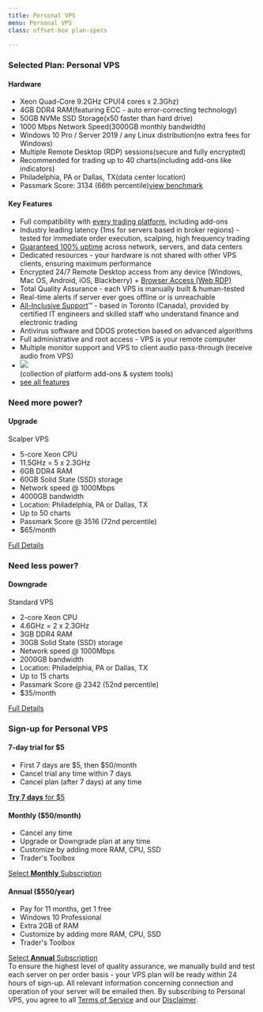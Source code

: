 ```yaml
---
title: Personal VPS
menu: Personal VPS
class: offset-box plan-specs
    
---
```


<div class="page-wrapper">
  <div class="page-content">
    <div class="upgrade-wrapper">
      <div class="plan-features">
        <div class="features-header header-green">
          <h3>Selected Plan: <strong>Personal VPS</strong></h3>
          <h4><i class="fa fa-cubes"></i> Hardware</h4>
        </div>
        <ul class="spec-list">
          <li><span>Xeon Quad-Core 9.2GHz CPU</span>(4 cores x 2.3Ghz)</li>
          <li><span>4GB DDR4 RAM</span>(featuring ECC - auto error-correcting technology)</li>
          <li><span>50GB NVMe SSD Storage</span>(x50 faster than hard drive)</li>  
          <li><span>1000 Mbps Network Speed</span>(3000GB monthly bandwidth)</li>
          <li><span>Windows 10 Pro / Server 2019 / any Linux distribution</span>(no extra fees for Windows)</li>
          <li><span>Multiple Remote Desktop (RDP) sessions</span>(secure and fully encrypted)</li>
          <li><span>Recommended for trading up to 40 charts</span>(including add-ons like indicators)</li>
          <li><span>Philadelphia, PA or Dallas, TX</span>(data center location)</li> 
          <li class="score"><span>Passmark Score: 3134 (66th percentile)</span><a href="benchmarks#personal-vps"><i class="fas fa-chart-bar"></i>view benchmark</a></li>       
          </ul>
        <div class="features-header header-general-features header-green-features">
            <h4>Key Features</h4>
          </div>
         <ul class="mediumfont keyfeatures">
             <li>Full compatibility with <a href="/#trading-platforms">every trading platform</a>, including add-ons</li>
            <li>Industry leading latency (1ms for servers based in broker regions) - tested for immediate order execution, scalping, high frequency trading</li>
            <li><a href="uptime">Guaranteed 100% uptime</a> across network, servers, and data centers</li>
            <li>Dedicated resources - your hardware is not shared with other VPS clients, ensuring maximum performance</li>
            <li>Encrypted 24/7 Remote Desktop access from any device (Windows, Mac OS, Android, iOS, Blackberry) + <a href="tour#web-remote-desktop">Browser Access (Web RDP)</a></li>
            <li>Total Quality Assurance - each VPS is manually built & human-tested</li>
            <li>Real-time alerts if server ever goes offline or is unreachable</li>
            <li id="support"><a href="company#all-inclusive-support">All-Inclusive Support</a>&trade; - based in Toronto (Canada), provided by certified IT engineers and skilled staff who understand finance and electronic trading</li>
            <li>Antivirus software and DDOS protection based on advanced algorithms</li>
            <li>Full administrative and root access - VPS is your remote computer</li>
            <li>Multiple monitor support and VPS to client audio pass-through (receive audio from VPS)</li>
            <li><a href="tools"><img src="images/chartvps-traders-toolbox-logo.png"></a><br>(collection of platform add-ons &amp; system tools)</li>
            <li><a href="/#all-features" target="_blank" class="stronger">see all features</a></li> 
          </ul>
      </div>
      <div class="plan-upgrade">
        <div class="upgrade-header">
          <h3>Need <span>more</span> power?</h3>
          <h4><i class="fas fa-cloud-upload-alt"></i> Upgrade</h4>
        </div>
        <div class="plan-upgrade-title yellow-title">Scalper VPS</div>
        <ul>
          <li>5-core Xeon CPU</li>
          <li>11.5GHz = 5 x 2.3GHz</li>
          <li>6GB DDR4 RAM</li>
          <li>60GB Solid State (SSD) storage</li>
          <li>Network speed @ 1000Mbps</li>
          <li>4000GB bandwidth</li>
          <li>Location: Philadelphia, PA or Dallas, TX</li>
          <li>Up to 50 charts</li>
          <li>Passmark Score @ 3516 (72nd percentile)</li>
          <li>$65/month</li>
        </ul>
        <div class="full-detail yellow-full"><a href="scalper">Full Details</a></div>
        <div class="downgrade-header">
          <h3>Need <span>less</span> power?</h3>
          <h4><i class="fas fa-cloud-download-alt"></i> Downgrade</h4>
        </div>
        <div class="plan-upgrade-title black-title">Standard VPS</div>
        <ul>
          <li>2-core Xeon CPU</li>
          <li>4.6GHz = 2 x 2.3GHz</li>
          <li>3GB DDR4 RAM</li>
          <li>30GB Solid State (SSD) storage</li>
          <li>Network speed @ 1000Mbps</li>
          <li>2000GB bandwidth</li>
          <li>Location: Philadelphia, PA or Dallas, TX</li>
          <li>Up to 15 charts</li>
          <li>Passmark Score @ 2342 (52nd percentile)</li>
          <li>$35/month</li>
        </ul>
        <div class="full-detail black-full last-full"><a href="standard">Full Details</a></div>
      </div>
    </div>
    <div class="signup-wrapper">
      <h3>Sign-up for Personal VPS</h3>
      <div class="signup signup-green">
        <div>
          <h4><strong>7-day trial</strong> for $5</h4>
          <ul>
            <li>First 7 days are $5, then $50/month</li>
            <li>Cancel trial any time within 7 days</li>
            <li>Cancel plan (after 7 days) at any time</li>
          </ul>
        <a class="signup-link" href="https://www.paypal.com/cgi-bin/webscr?cmd=_s-xclick&hosted_button_id=W9EQMJL2CX4MJ"><strong>Try 7 days</strong> for $5</a>
        </div>
        <div>
          <h4><strong>Monthly</strong> ($50/month)</h4>
          <ul>
            <li>Cancel any time</li>
            <li>Upgrade or Downgrade plan at any time</li>
            <li>Customize by adding more RAM, CPU, SSD</li>
            <li>Trader's Toolbox</li>
          </ul>
          <a class="signup-link" href="https://www.paypal.com/cgi-bin/webscr?cmd=_s-xclick&hosted_button_id=TLRKU48AECAJQ">Select <strong>Monthly</strong> Subscription</a>
        </div>
        <div>
          <h4><strong>Annual</strong> ($550/year)</h4>
          <ul>
            <li>Pay for 11 months, get 1 free</li>
            <li>Windows 10 Professional</li>
            <li>Extra 2GB of RAM</li>
            <li>Customize by adding more RAM, CPU, SSD</li>
            <li>Trader's Toolbox</li>
          </ul>
          <a class="signup-link" href="https://www.paypal.com/cgi-bin/webscr?cmd=_s-xclick&hosted_button_id=BWRJMC24UE5UE">Select <strong>Annual</strong> Subscription</a>
        </div>
      </div>
    </div>
    <div class="signup-message">To ensure the highest level of quality assurance, we manually build and test each server on per order basis - <span>your VPS plan will be ready within 24 hours of sign-up</span>. All relevant information concerning connection and operation of your server will be emailed then. By subscribing to Personal VPS, you agree to all <a href="terms-of-service">Terms of Service</a> and our <a href="disclaimer">Disclaimer</a>.</div>
  </div>
</div>
